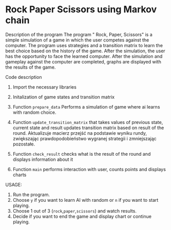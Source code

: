 # Rock Paper Scissors using Markov chain

Description of the program
The program " Rock, Paper, Scissors" is a simple simulation of a game in which the user competes against the computer. The program uses strategies and a transition matrix to learn the best choice based on the history of the game. After the simulation, the user has the opportunity to face the learned computer. After the simulation and gameplay against the computer are completed, graphs are displayed with the results of the game. 

Code description

1. Import the necessary libraries

2. Initalization of game states and transition matrix

3. Function `prepare_data`
Performs a simulation of game where ai learns with random choice.

4. Function `update_transition_matrix` that takes values of previous state, current state and result updates transition matrix based on result of the round.
Aktualizuje macierz przejść na podstawie wyniku rundy, zwiększając prawdopodobieństwo wygranej strategii i zmniejszając pozostałe.

5. Function `check_result`
checks what is the result of the round and displays information about it

6. Function `main`
performs interaction with user, counts points and displays charts

USAGE:
1. Run the program.
2. Choose `y` if you want to learn AI with random or `n` if you want to start playing.
3. Choose 1 out of 3 (`rock`,`paper`,`scissors`) and watch results.
4. Decide if you want to end the game and display chart or continue playing.
